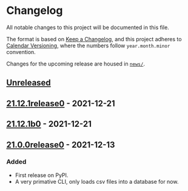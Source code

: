 # Changelog
All notable changes to this project will be documented in this file.

The format is based on [Keep a Changelog](https://keepachangelog.com/en/1.0.0/),
and this project adheres to [Calendar Versioning](https://calver.org/), where the numbers follow `year.month.minor` convention.

Changes for the upcoming release are housed in
[`news/`](https://github.com/kipyin/pokemaster2/tree/develop/news).


## [Unreleased]

## [21.12.1release0] - 2021-12-21

## [21.12.1b0] - 2021-12-21

## [21.0.0release0] - 2021-12-13
### Added
- First release on PyPI.
- A very primative CLI, only loads csv files into a database for now.

[Unreleased]: https://github.com/kipyin/pokemaster2/compare/v21.12.1release0...HEAD
[21.12.1release0]: https://github.com/kipyin/pokemaster2/compare/v21.12.1b0...v21.12.1release0
[21.12.1b0]: https://github.com/kipyin/pokemaster2/compare/v21.0.0release0...v21.12.1b0
[21.0.0release0]: https://github.com/kipyin/pokemaster2/compare/releases/tag/v21.0.0release0

<!-- TOWNCRIER -->

